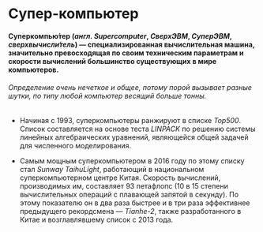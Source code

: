 <H1>Супер-компьютер</H1>
<H4>Суперкомпью́тер (<em>англ. Supercomputer</em>, <em>СверхЭВМ</em>, <em>СуперЭВМ</em>, <em>сверхвычисли́тель</em>) — специализированная вычислительная машина, значительно превосходящая по своим техническим параметрам и скорости вычислений большинство существующих в мире компьютеров.</H2>

<em><H6>Определение очень нечеткое и общее, потому порой вызывает разные шутки, по типу любой компьютер весящий больше тонны.</H6></em>

+ Начиная с 1993, суперкомпьютеры ранжируют в списке <em>Top500</em>. Список составляется на основе теста <em>LINPACK</em> по решению системы линейных алгебраических уравнений, являющейся общей задачей для численного моделирования.

+ Самым мощным суперкомпьютером в 2016 году по этому списку стал <em>Sunway TaihuLight</em>, работающий в национальном суперкомпьютерном центре Китая. Скорость вычислений, производимых им, составляет 93 петафлопс (10 в 15 степени вычислительных операций с плавающей запятой в секунду). По этому показателю он в два раза быстрее и в три раза эффективнее предыдущего рекордсмена — <em>Tianhe-2</em>, также разработанного в Китае и возглавлявшему список с 2013 года.
